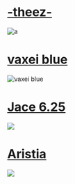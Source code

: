 # [-theez-](https://mellowskies.s-ul.eu/cEH1xMqz)
![a](https://i.imgur.com/IABQFWP.jpg)
# [vaxei blue](https://mellowskies.s-ul.eu/BFGKyFTz)
![vaxei blue](https://i.imgur.com/40ytXRF.jpeg)
# [Jace 6.25](https://mellowskies.s-ul.eu/waPn9UiF)
![](https://osu.gatari.pw/ss/3G92XQ2Z.jpg)
# [Aristia](https://mellowskies.s-ul.eu/K865ayvg)
![](https://osu.gatari.pw/ss/5XPFIDW5.jpg)
